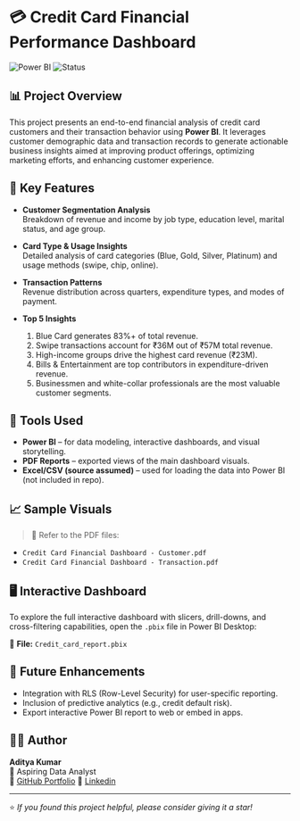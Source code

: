 # 💳 Credit Card Financial Performance Dashboard

![Power BI](https://img.shields.io/badge/Tool-Power%20BI-yellow?style=flat-square) ![Status](https://img.shields.io/badge/Status-Completed-brightgreen?style=flat-square)

## 📊 Project Overview

This project presents an end-to-end financial analysis of credit card customers and their transaction behavior using **Power BI**. It leverages customer demographic data and transaction records to generate actionable business insights aimed at improving product offerings, optimizing marketing efforts, and enhancing customer experience.


## 🧠 Key Features

- **Customer Segmentation Analysis**  
  Breakdown of revenue and income by job type, education level, marital status, and age group.

- **Card Type & Usage Insights**  
  Detailed analysis of card categories (Blue, Gold, Silver, Platinum) and usage methods (swipe, chip, online).

- **Transaction Patterns**  
  Revenue distribution across quarters, expenditure types, and modes of payment.

- **Top 5 Insights**  
  1. Blue Card generates 83%+ of total revenue.  
  2. Swipe transactions account for ₹36M out of ₹57M total revenue.  
  3. High-income groups drive the highest card revenue (₹23M).  
  4. Bills & Entertainment are top contributors in expenditure-driven revenue.  
  5. Businessmen and white-collar professionals are the most valuable customer segments.

## 📌 Tools Used

- **Power BI** – for data modeling, interactive dashboards, and visual storytelling.
- **PDF Reports** – exported views of the main dashboard visuals.
- **Excel/CSV (source assumed)** – used for loading the data into Power BI (not included in repo).

## 📈 Sample Visuals

> 📎 Refer to the PDF files:
- `Credit Card Financial Dashboard - Customer.pdf`
- `Credit Card Financial Dashboard - Transaction.pdf`

## 🖥️ Interactive Dashboard

To explore the full interactive dashboard with slicers, drill-downs, and cross-filtering capabilities, open the `.pbix` file in Power BI Desktop:

🔹 **File:** `Credit_card_report.pbix` 


## 🚀 Future Enhancements

- Integration with RLS (Row-Level Security) for user-specific reporting.
- Inclusion of predictive analytics (e.g., credit default risk).
- Export interactive Power BI report to web or embed in apps.

## 👨‍💻 Author

**Aditya Kumar**  
💼 Aspiring Data Analyst  
🔗 [GitHub Portfolio](https://github.com/Adi0807)
🔗 [Linkedin](https://www.linkedin.com/in/adityakr08-data-analytics/)

---

⭐ *If you found this project helpful, please consider giving it a star!*

